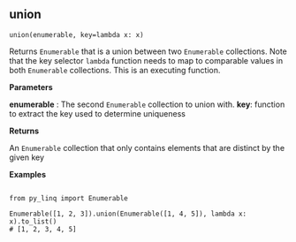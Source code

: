 ## union

`union(enumerable, key=lambda x: x)`

Returns `Enumerable` that is a union between two `Enumerable` collections. Note that the key selector `lambda` function needs to map to comparable values in both `Enumerable` collections. This is an executing function.

**Parameters**

__enumerable__ : The second `Enumerable` collection to union with.
__key__: function to extract the key used to determine uniqueness

**Returns**

An `Enumerable` collection that only contains elements that are distinct by the given key

**Examples**

<pre><code>
from py_linq import Enumerable

Enumerable([1, 2, 3]).union(Enumerable([1, 4, 5]), lambda x: x).to_list()
# [1, 2, 3, 4, 5]
</code></pre>